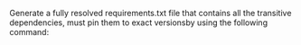 Generate a fully resolved requirements.txt file that contains all the transitive dependencies, must pin them to exact versionsby using the following command:
